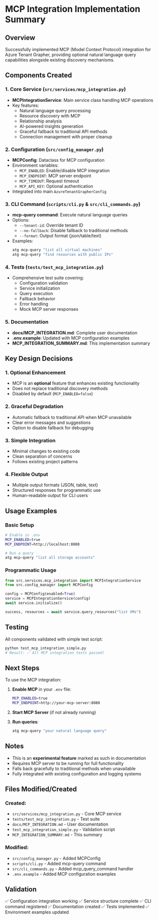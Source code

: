 # MCP Integration Implementation Summary

## Overview

Successfully implemented MCP (Model Context Protocol) integration for Azure Tenant Grapher, providing optional natural language query capabilities alongside existing discovery mechanisms.

## Components Created

### 1. Core Service (`src/services/mcp_integration.py`)
- **MCPIntegrationService**: Main service class handling MCP operations
- Key features:
  - Natural language query processing
  - Resource discovery with MCP
  - Relationship analysis
  - AI-powered insights generation
  - Graceful fallback to traditional API methods
  - Connection management with proper cleanup

### 2. Configuration (`src/config_manager.py`)
- **MCPConfig**: Dataclass for MCP configuration
- Environment variables:
  - `MCP_ENABLED`: Enable/disable MCP integration
  - `MCP_ENDPOINT`: MCP server endpoint
  - `MCP_TIMEOUT`: Request timeout
  - `MCP_API_KEY`: Optional authentication
- Integrated into main `AzureTenantGrapherConfig`

### 3. CLI Command (`scripts/cli.py` & `src/cli_commands.py`)
- **mcp-query command**: Execute natural language queries
- Options:
  - `--tenant-id`: Override tenant ID
  - `--no-fallback`: Disable fallback to traditional methods
  - `--format`: Output format (json/table/text)
- Examples:
  ```bash
  atg mcp-query "list all virtual machines"
  atg mcp-query "find resources with public IPs"
  ```

### 4. Tests (`tests/test_mcp_integration.py`)
- Comprehensive test suite covering:
  - Configuration validation
  - Service initialization
  - Query execution
  - Fallback behavior
  - Error handling
  - Mock MCP server responses

### 5. Documentation
- **docs/MCP_INTEGRATION.md**: Complete user documentation
- **.env.example**: Updated with MCP configuration examples
- **MCP_INTEGRATION_SUMMARY.md**: This implementation summary

## Key Design Decisions

### 1. Optional Enhancement
- MCP is an **optional** feature that enhances existing functionality
- Does not replace traditional discovery methods
- Disabled by default (`MCP_ENABLED=false`)

### 2. Graceful Degradation
- Automatic fallback to traditional API when MCP unavailable
- Clear error messages and suggestions
- Option to disable fallback for debugging

### 3. Simple Integration
- Minimal changes to existing code
- Clean separation of concerns
- Follows existing project patterns

### 4. Flexible Output
- Multiple output formats (JSON, table, text)
- Structured responses for programmatic use
- Human-readable output for CLI users

## Usage Examples

### Basic Setup
```bash
# Enable in .env
MCP_ENABLED=true
MCP_ENDPOINT=http://localhost:8080

# Run a query
atg mcp-query "list all storage accounts"
```

### Programmatic Usage
```python
from src.services.mcp_integration import MCPIntegrationService
from src.config_manager import MCPConfig

config = MCPConfig(enabled=True)
service = MCPIntegrationService(config)
await service.initialize()

success, resources = await service.query_resources("list VMs")
```

## Testing

All components validated with simple test script:
```bash
python test_mcp_integration_simple.py
# Result: ✅ All MCP integration tests passed!
```

## Next Steps

To use the MCP integration:

1. **Enable MCP** in your `.env` file:
   ```bash
   MCP_ENABLED=true
   MCP_ENDPOINT=http://your-mcp-server:8080
   ```

2. **Start MCP Server** (if not already running)

3. **Run queries**:
   ```bash
   atg mcp-query "your natural language query"
   ```

## Notes

- This is an **experimental feature** marked as such in documentation
- Requires MCP server to be running for full functionality
- Falls back gracefully to traditional methods when unavailable
- Fully integrated with existing configuration and logging systems

## Files Modified/Created

### Created:
- `src/services/mcp_integration.py` - Core MCP service
- `tests/test_mcp_integration.py` - Test suite
- `docs/MCP_INTEGRATION.md` - User documentation
- `test_mcp_integration_simple.py` - Validation script
- `MCP_INTEGRATION_SUMMARY.md` - This summary

### Modified:
- `src/config_manager.py` - Added MCPConfig
- `scripts/cli.py` - Added mcp-query command
- `src/cli_commands.py` - Added mcp_query_command handler
- `.env.example` - Added MCP configuration examples

## Validation

✅ Configuration integration working
✅ Service structure complete
✅ CLI command registered
✅ Documentation created
✅ Tests implemented
✅ Environment examples updated